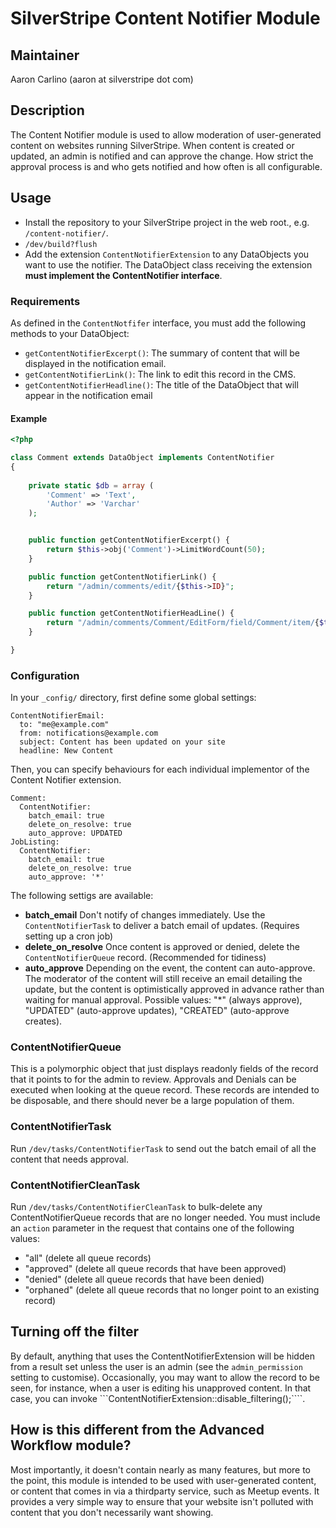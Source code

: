 # SilverStripe Content Notifier Module

## Maintainer
Aaron Carlino (aaron at silverstripe dot com)

## Description

The Content Notifier module is used to allow moderation of user-generated content on websites running SilverStripe. When content is created or updated, an admin is notified and can approve the change. How strict the approval process is and who gets notified and how often is all configurable.

## Usage

* Install the repository to your SilverStripe project in the web root., e.g. ```/content-notifier/```. 
* ```/dev/build?flush```
* Add the extension ```ContentNotifierExtension``` to any DataObjects you want to use the notifier. The DataObject class receiving the extension **must implement the ContentNotifier interface**.

### Requirements
As defined in the ```ContentNotfifer``` interface, you must add the following methods to your DataObject:

* ```getContentNotifierExcerpt()```: The summary of content that will be displayed in the notification email.
* ```getContentNotifierLink()```: The link to edit this record in the CMS.
* ```getContentNotifierHeadline()```: The title of the DataObject that will appear in the notification email

#### Example
```php
<?php

class Comment extends DataObject implements ContentNotifier
{
	
	private static $db = array (
		'Comment' => 'Text',
		'Author' => 'Varchar'
	);


    public function getContentNotifierExcerpt() {
    	return $this->obj('Comment')->LimitWordCount(50);
    }

    public function getContentNotifierLink() {
    	return "/admin/comments/edit/{$this->ID}";
    }

    public function getContentNotifierHeadLine() {
		return "/admin/comments/Comment/EditForm/field/Comment/item/{$this->ID}/edit";    
    }

}
```

### Configuration
In your ```_config/``` directory, first define some global settings:

```
ContentNotifierEmail:
  to: "me@example.com"
  from: notifications@example.com
  subject: Content has been updated on your site
  headline: New Content
```

Then, you can specify behaviours for each individual implementor of the Content Notifier extension.

```
Comment:
  ContentNotifier:
    batch_email: true
    delete_on_resolve: true
    auto_approve: UPDATED
JobListing:
  ContentNotifier:
    batch_email: true
    delete_on_resolve: true
    auto_approve: '*'
```

The following settigs are available:

* **batch_email** Don't notify of changes immediately. Use the ```ContentNotifierTask``` to deliver a batch email of updates. (Requires setting up a cron job)
* **delete_on_resolve** Once content is approved or denied, delete the ```ContentNotifierQueue``` record. (Recommended for tidiness)
* **auto_approve** Depending on the event, the content can auto-approve. The moderator of the content will still receive an email detailing the update, but the content is optimistically approved in advance rather than waiting for manual approval. Possible values: "*" (always approve), "UPDATED" (auto-approve updates), "CREATED" (auto-approve creates).

### ContentNotifierQueue

This is a polymorphic object that just displays readonly fields of the record that it points to for the admin to review. Approvals and Denials can be executed when looking at the queue record. These records are intended to be disposable, and there should never be a large population of them.

### ContentNotifierTask

Run ```/dev/tasks/ContentNotifierTask``` to send out the batch email of all the content that needs approval.

### ContentNotifierCleanTask

Run ```/dev/tasks/ContentNotifierCleanTask``` to bulk-delete any ContentNotifierQueue records that are no longer needed. You must include an ```action``` parameter in the request that contains one of the following values:
* "all" (delete all queue records)
* "approved" (delete all queue records that have been approved)
* "denied" (delete all queue records that have been denied)
* "orphaned" (delete all queue records that no longer point to an existing record)


## Turning off the filter

By default, anything that uses the ContentNotifierExtension will be hidden from a result set unless the user is an admin (see the ```admin_permission``` setting to customise). Occasionally, you may want to allow the record to be seen, for instance, when a user is editing his unapproved content. In that case, you can invoke ```ContentNotifierExtension::disable_filtering();````.


## How is this different from the Advanced Workflow module?

Most importantly, it doesn't contain nearly as many features, but more to the point, this module is intended to be used with user-generated content, or content that comes in via a thirdparty service, such as Meetup events. It provides a very simple way to ensure that your website isn't polluted with content that you don't necessarily want showing.
